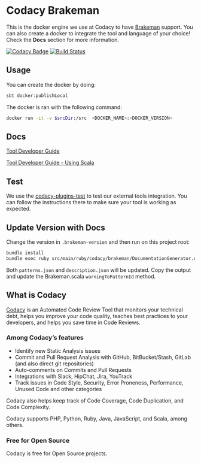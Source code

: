 # Codacy Brakeman

This is the docker engine we use at Codacy to have [Brakeman](http://brakemanscanner.org/) support.
You can also create a docker to integrate the tool and language of your choice!
Check the **Docs** section for more information.

[![Codacy Badge](https://api.codacy.com/project/badge/grade/25f3667db77c4c638be01d9f7453dec8)](https://www.codacy.com/app/Codacy/codacy-brakeman)
[![Build Status](https://circleci.com/gh/codacy/codacy-brakeman.svg?style=shield&circle-token=:circle-token)](https://circleci.com/gh/codacy/codacy-brakeman)

## Usage

You can create the docker by doing:

```bash
sbt docker:publishLocal
```

The docker is ran with the following command:

```bash
docker run -it -v $srcDir:/src  <DOCKER_NAME>:<DOCKER_VERSION>
```

## Docs

[Tool Developer Guide](https://support.codacy.com/hc/en-us/articles/207994725-Tool-Developer-Guide)

[Tool Developer Guide - Using Scala](https://support.codacy.com/hc/en-us/articles/207280379-Tool-Developer-Guide-Using-Scala)

## Test

We use the [codacy-plugins-test](https://github.com/codacy/codacy-plugins-test) to test our external tools integration.
You can follow the instructions there to make sure your tool is working as expected.

## Update Version with Docs

Change the version in `.brakeman-version` and then run on this project root:

```sh
bundle install
bundle exec ruby src/main/ruby/codacy/brakeman/DocumentationGenerator.rb
```

Both `patterns.json` and `description.json` will be updated.
Copy the output and update the Brakeman.scala `warningToPatternId` method.

## What is Codacy

[Codacy](https://www.codacy.com/) is an Automated Code Review Tool that monitors your technical debt, helps you improve your code quality, teaches best practices to your developers, and helps you save time in Code Reviews.

### Among Codacy’s features

- Identify new Static Analysis issues
- Commit and Pull Request Analysis with GitHub, BitBucket/Stash, GitLab (and also direct git repositories)
- Auto-comments on Commits and Pull Requests
- Integrations with Slack, HipChat, Jira, YouTrack
- Track issues in Code Style, Security, Error Proneness, Performance, Unused Code and other categories

Codacy also helps keep track of Code Coverage, Code Duplication, and Code Complexity.

Codacy supports PHP, Python, Ruby, Java, JavaScript, and Scala, among others.

### Free for Open Source

Codacy is free for Open Source projects.
